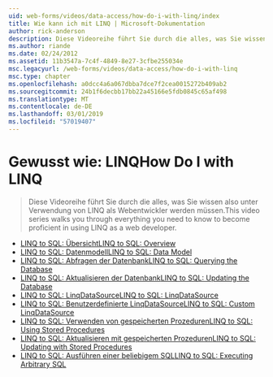```yaml
---
uid: web-forms/videos/data-access/how-do-i-with-linq/index
title: Wie kann ich mit LINQ | Microsoft-Dokumentation
author: rick-anderson
description: Diese Videoreihe führt Sie durch die alles, was Sie wissen also unter Verwendung von LINQ als Webentwickler werden müssen.
ms.author: riande
ms.date: 02/24/2012
ms.assetid: 11b3547a-7c4f-4849-8e27-3cfbe255034e
msc.legacyurl: /web-forms/videos/data-access/how-do-i-with-linq
msc.type: chapter
ms.openlocfilehash: a0dcc4a6a067dbba7dce7f2cea0015272b409ab2
ms.sourcegitcommit: 24b1f6decbb17bb22a45166e5fdb0845c65af498
ms.translationtype: MT
ms.contentlocale: de-DE
ms.lasthandoff: 03/01/2019
ms.locfileid: "57019407"
---
```

<a name="how-do-i-with-linq"></a><span data-ttu-id="5a97b-103">Gewusst wie: LINQ</span><span class="sxs-lookup"><span data-stu-id="5a97b-103">How Do I with LINQ</span></span>
====================
> <span data-ttu-id="5a97b-104">Diese Videoreihe führt Sie durch die alles, was Sie wissen also unter Verwendung von LINQ als Webentwickler werden müssen.</span><span class="sxs-lookup"><span data-stu-id="5a97b-104">This video series walks you through everything you need to know to become proficient in using LINQ as a web developer.</span></span>


- [<span data-ttu-id="5a97b-105">LINQ to SQL: Übersicht</span><span class="sxs-lookup"><span data-stu-id="5a97b-105">LINQ to SQL: Overview</span></span>](how-do-i-linq-to-sql-overview.md)
- [<span data-ttu-id="5a97b-106">LINQ to SQL: Datenmodell</span><span class="sxs-lookup"><span data-stu-id="5a97b-106">LINQ to SQL: Data Model</span></span>](how-do-i-linq-to-sql-data-model.md)
- [<span data-ttu-id="5a97b-107">LINQ to SQL: Abfragen der Datenbank</span><span class="sxs-lookup"><span data-stu-id="5a97b-107">LINQ to SQL: Querying the Database</span></span>](how-do-i-linq-to-sql-querying-the-database.md)
- [<span data-ttu-id="5a97b-108">LINQ to SQL: Aktualisieren der Datenbank</span><span class="sxs-lookup"><span data-stu-id="5a97b-108">LINQ to SQL: Updating the Database</span></span>](how-do-i-linq-to-sql-updating-the-database.md)
- [<span data-ttu-id="5a97b-109">LINQ to SQL: LinqDataSource</span><span class="sxs-lookup"><span data-stu-id="5a97b-109">LINQ to SQL: LinqDataSource</span></span>](how-do-i-linq-to-sql-linqdatasource.md)
- [<span data-ttu-id="5a97b-110">LINQ to SQL: Benutzerdefinierte LinqDataSource</span><span class="sxs-lookup"><span data-stu-id="5a97b-110">LINQ to SQL: Custom LinqDataSource</span></span>](how-do-i-linq-to-sql-custom-linqdatasource.md)
- [<span data-ttu-id="5a97b-111">LINQ to SQL: Verwenden von gespeicherten Prozeduren</span><span class="sxs-lookup"><span data-stu-id="5a97b-111">LINQ to SQL: Using Stored Procedures</span></span>](how-do-i-linq-to-sql-using-stored-procedures.md)
- [<span data-ttu-id="5a97b-112">LINQ to SQL: Aktualisieren mit gespeicherten Prozeduren</span><span class="sxs-lookup"><span data-stu-id="5a97b-112">LINQ to SQL: Updating with Stored Procedures</span></span>](how-do-i-linq-to-sql-updating-with-stored-procedures.md)
- [<span data-ttu-id="5a97b-113">LINQ to SQL: Ausführen einer beliebigem SQL</span><span class="sxs-lookup"><span data-stu-id="5a97b-113">LINQ to SQL: Executing Arbitrary SQL</span></span>](how-do-i-linq-to-sql-executing-arbitrary-sql.md)
